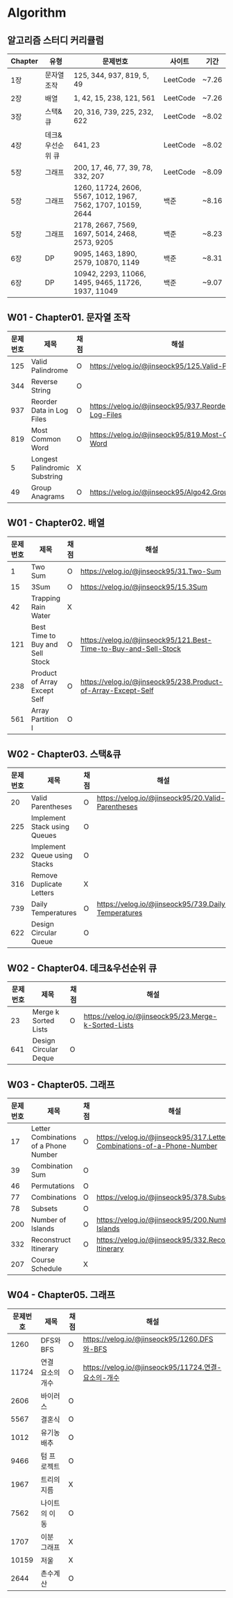 # Algorithm

## 알고리즘 스터디 커리큘럼

|Chapter|유형|문제번호|사이트|기간|
|---|---|---|---|---|
|1장|문자열 조작|125, 344, 937, 819, 5, 49|LeetCode|~7.26|
|2장|배열|1, 42, 15, 238, 121, 561|LeetCode|~7.26|
|3장|스택&큐|20, 316, 739, 225, 232, 622|LeetCode|~8.02|
|4장|데크&우선순위 큐|641, 23|LeetCode|~8.02|
|5장|그래프|200, 17, 46, 77, 39, 78, 332, 207|LeetCode|~8.09|
|5장|그래프|1260, 11724, 2606, 5567, 1012, 1967, 7562, 1707, 10159, 2644|백준|~8.16|
|5장|그래프|2178, 2667, 7569, 1697, 5014, 2468, 2573, 9205|백준|~8.23|
|6장|DP|9095, 1463, 1890, 2579, 10870, 1149|백준|~8.31|
|6장|DP|10942, 2293, 11066, 1495, 9465, 11726, 1937, 11049|백준|~9.07|


## W01 - Chapter01. 문자열 조작
|문제번호|제목|채점|해설|
|---|---|---|---|
|125|Valid Palindrome|O|https://velog.io/@jinseock95/125.Valid-Palindrome|
|344|Reverse String|O||
|937|Reorder Data in Log Files|O|https://velog.io/@jinseock95/937.Reorder-Data-in-Log-Files|
|819|Most Common Word|O|https://velog.io/@jinseock95/819.Most-Common-Word|
|5|Longest Palindromic Substring|X||
|49|Group Anagrams|O|https://velog.io/@jinseock95/Algo42.GroupAnagrams|


## W01 - Chapter02. 배열
|문제번호|제목|채점|해설|
|---|---|---|---|
|1|Two Sum|O|https://velog.io/@jinseock95/31.Two-Sum|
|15|3Sum|O|https://velog.io/@jinseock95/15.3Sum|
|42|Trapping Rain Water|X||
|121|Best Time to Buy and Sell Stock|O|https://velog.io/@jinseock95/121.Best-Time-to-Buy-and-Sell-Stock|
|238|Product of Array Except Self|O|https://velog.io/@jinseock95/238.Product-of-Array-Except-Self|
|561|Array Partition I|O||


## W02 - Chapter03. 스택&큐
|문제번호|제목|채점|해설|
|---|---|---|---|
|20|Valid Parentheses|O|https://velog.io/@jinseock95/20.Valid-Parentheses|
|225|Implement Stack using Queues|O||
|232|Implement Queue using Stacks|O||
|316|Remove Duplicate Letters|X||
|739|Daily Temperatures|O|https://velog.io/@jinseock95/739.Daily-Temperatures|
|622| Design Circular Queue|O||


## W02 - Chapter04. 데크&우선순위 큐
|문제번호|제목|채점|해설|
|---|---|---|---|
|23|Merge k Sorted Lists|O|https://velog.io/@jinseock95/23.Merge-k-Sorted-Lists|
|641|Design Circular Deque|O||


## W03 - Chapter05. 그래프
|문제번호|제목|채점|해설|
|---|---|---|---|
|17|Letter Combinations of a Phone Number|O|https://velog.io/@jinseock95/317.Letter-Combinations-of-a-Phone-Number|
|39|Combination Sum|O||
|46|Permutations|O||
|77|Combinations|O|https://velog.io/@jinseock95/378.Subsets|
|78|Subsets|O||
|200|Number of Islands|O|https://velog.io/@jinseock95/200.Number-of-Islands|
|332|Reconstruct Itinerary|O|https://velog.io/@jinseock95/332.Reconstruct-Itinerary|
|207|Course Schedule|X||


## W04 - Chapter05. 그래프
|문제번호|제목|채점|해설|
|---|---|---|---|
|1260|DFS와 BFS|O|https://velog.io/@jinseock95/1260.DFS와-BFS|
|11724|연결 요소의 개수|O|https://velog.io/@jinseock95/11724.연결-요소의-개수|
|2606|바이러스|O||
|5567|결혼식|O||
|1012|유기농 배추|O||
|9466|텀 프로젝트|O||
|1967|트리의 지름|X||
|7562|나이트의 이동|O||
|1707|이분 그래프|X||
|10159|저울|X||
|2644|촌수계산|O||


